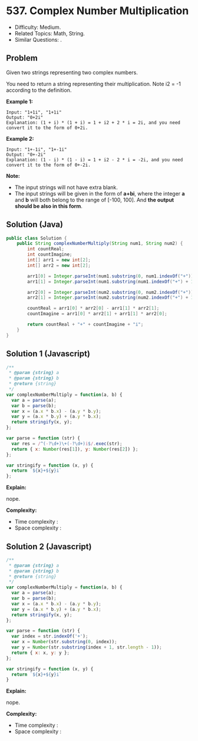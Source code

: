 # 537. Complex Number Multiplication

- Difficulty: Medium.
- Related Topics: Math, String.
- Similar Questions: .

## Problem

Given two strings representing two complex numbers.

You need to return a string representing their multiplication. Note i2 = -1 according to the definition.

**Example 1:**
```
Input: "1+1i", "1+1i"
Output: "0+2i"
Explanation: (1 + i) * (1 + i) = 1 + i2 + 2 * i = 2i, and you need convert it to the form of 0+2i.
```

**Example 2:**
```
Input: "1+-1i", "1+-1i"
Output: "0+-2i"
Explanation: (1 - i) * (1 - i) = 1 + i2 - 2 * i = -2i, and you need convert it to the form of 0+-2i.
```

**Note:**

- The input strings will not have extra blank.
- The input strings will be given in the form of **a+bi**, where the integer **a** and **b** will both belong to the range of [-100, 100]. And **the output should be also in this form**.


## Solution (Java)
```java
public class Solution {
    public String complexNumberMultiply(String num1, String num2) {
        int countReal;
        int countImagine;
        int[] arr1 = new int[2];
        int[] arr2 = new int[2];

        arr1[0] = Integer.parseInt(num1.substring(0, num1.indexOf("+")));
        arr1[1] = Integer.parseInt(num1.substring(num1.indexOf("+") + 1, num1.length() - 1));

        arr2[0] = Integer.parseInt(num2.substring(0, num2.indexOf("+")));
        arr2[1] = Integer.parseInt(num2.substring(num2.indexOf("+") + 1, num2.length() - 1));

        countReal = arr1[0] * arr2[0] - arr1[1] * arr2[1];
        countImagine = arr1[0] * arr2[1] + arr1[1] * arr2[0];

        return countReal + "+" + countImagine + "i";
    }
}
```

## Solution 1 (Javascript)

```javascript
/**
 * @param {string} a
 * @param {string} b
 * @return {string}
 */
var complexNumberMultiply = function(a, b) {
  var a = parse(a);
  var b = parse(b);
  var x = (a.x * b.x) - (a.y * b.y);
  var y = (a.x * b.y) + (a.y * b.x);
  return stringify(x, y);
};

var parse = function (str) {
  var res = /^(-?\d+)\+(-?\d+)i$/.exec(str);
  return { x: Number(res[1]), y: Number(res[2]) };
};

var stringify = function (x, y) {
  return `${x}+${y}i`
};
```

**Explain:**

nope.

**Complexity:**

* Time complexity :
* Space complexity :

## Solution 2 (Javascript)

```javascript
/**
 * @param {string} a
 * @param {string} b
 * @return {string}
 */
var complexNumberMultiply = function(a, b) {
  var a = parse(a);
  var b = parse(b);
  var x = (a.x * b.x) - (a.y * b.y);
  var y = (a.x * b.y) + (a.y * b.x);
  return stringify(x, y);
};

var parse = function (str) {
  var index = str.indexOf('+');
  var x = Number(str.substring(0, index));
  var y = Number(str.substring(index + 1, str.length - 1));
  return { x: x, y: y };
};

var stringify = function (x, y) {
  return `${x}+${y}i`
}
```

**Explain:**

nope.

**Complexity:**

* Time complexity :
* Space complexity :
